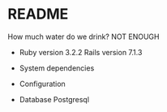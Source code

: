# README

How much water do we drink?
NOT ENOUGH

* Ruby version 3.2.2 Rails version 7.1.3

* System dependencies

* Configuration

* Database Postgresql

